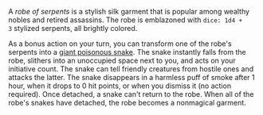 A _robe of serpents_ is a stylish silk garment that is popular among wealthy nobles and retired assassins. The robe is emblazoned with `dice: 1d4 + 3` stylized serpents, all brightly colored.

As a bonus action on your turn, you can transform one of the robe's serpents into a [giant poisonous snake](https://5e.tools/bestiary.html#giant%20poisonous%20snake_mm). The snake instantly falls from the robe, slithers into an unoccupied space next to you, and acts on your initiative count. The snake can tell friendly creatures from hostile ones and attacks the latter. The snake disappears in a harmless puff of smoke after 1 hour, when it drops to 0 hit points, or when you dismiss it (no action required). Once detached, a snake can't return to the robe. When all of the robe's snakes have detached, the robe becomes a nonmagical garment.